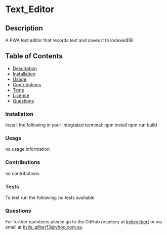 # Text_Editor

## Description 
A PWA text editor that records text and saves it to indexedDB

## Table of Contents
* [Description](#description)
* [Installation](#installation)
* [Usage](#usage)
* [Contributions](#contribution)
* [Tests](#tests)
* [Licence](#licence)
* [Questions](#questions)

### Installation
Install the following in your Integrated terminal:
npm install
npm run build


### Usage
no usage information

### Contributions
no contributions

### Tests
To test run the following:
no tests avaliable


### Questions
For further questions please go to the GitHub respitory at [kyliegilbert](https://github.com/kyliegilbert)
or via email at [kylie_gilber13@yhoo.com.au](kylie_gilber13@yhoo.com.au)

